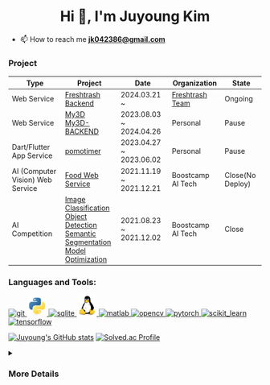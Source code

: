 <h1 align="center">Hi 👋, I'm Juyoung Kim</h1>

- 📫 How to reach me **jk042386@gmail.com**

<h3 align="left">Project</h3>

| Type | Project  | Date  | Organization  | State |
|---|---|---|---|---|
| Web Service | [Freshtrash Backend](https://github.com/fresh-trash-project/fresh-trash-backend) | 2024.03.21 ~ | [Freshtrash Team](https://github.com/fresh-trash-project) | Ongoing |
| Web Service | [My3D](https://github.com/JadeKim042386/My3d) <br> [My3D-BACKEND](https://github.com/JadeKim042386/My3d-BACKEND) | 2023.08.03 ~ 2024.04.26 | Personal | Pause |
| Dart/Flutter App Service | [pomotimer](https://github.com/JadeKim042386/pomotimer) | 2023.04.27 ~ 2023.06.02 | Personal | Pause |
| AI (Computer Vision) Web Service | [Food Web Service](https://github.com/JadeKim042386/final-project-level3-cv-18)  | 2021.11.19 ~ 2021.12.21 | Boostcamp AI Tech | Close(No Deploy) |
| AI Competition | [Image Classification](https://github.com/JadeKim042386/image-classification-level1-09) <br> [Object Detection](https://github.com/JadeKim042386/object-detection-level2-cv-17) <br> [Semantic Segmentation](https://github.com/JadeKim042386/semantic-segmentation-level2-cv-17) <br> [Model Optimization](https://github.com/JadeKim042386/model-optimization-level3-cv-17) | 2021.08.23 ~ 2021.12.02 |  Boostcamp AI Tech | Close |

<h3 align="left">Languages and Tools:</h3>
<a href="https://git-scm.com/" target="_blank"> <img src="https://www.vectorlogo.zone/logos/git-scm/git-scm-icon.svg" alt="git" width="40" height="40"/> </a> <a href="https://www.python.org" target="_blank"> <img src="https://raw.githubusercontent.com/devicons/devicon/master/icons/python/python-original.svg" alt="python" width="40" height="40"/> </a> <a href="https://www.sqlite.org/" target="_blank"> <img src="https://www.vectorlogo.zone/logos/sqlite/sqlite-icon.svg" alt="sqlite" width="40" height="40"/> </a> <a href="https://www.linux.org/" target="_blank"> <img src="https://raw.githubusercontent.com/devicons/devicon/master/icons/linux/linux-original.svg" alt="linux" width="40" height="40"/> </a> <a href="https://www.mathworks.com/" target="_blank"> <img src="https://upload.wikimedia.org/wikipedia/commons/2/21/Matlab_Logo.png" alt="matlab" width="40" height="40"/> </a> <a href="https://opencv.org/" target="_blank"> <img src="https://www.vectorlogo.zone/logos/opencv/opencv-icon.svg" alt="opencv" width="40" height="40"/> </a> <a href="https://pytorch.org/" target="_blank"> <img src="https://www.vectorlogo.zone/logos/pytorch/pytorch-icon.svg" alt="pytorch" width="40" height="40"/> </a> <a href="https://scikit-learn.org/" target="_blank"> <img src="https://upload.wikimedia.org/wikipedia/commons/0/05/Scikit_learn_logo_small.svg" alt="scikit_learn" width="40" height="40"/> </a> <a href="https://www.tensorflow.org" target="_blank"> <img src="https://www.vectorlogo.zone/logos/tensorflow/tensorflow-icon.svg" alt="tensorflow" width="40" height="40"/> </a> </p>


[![Juyoung's GitHub stats](https://github-readme-stats.vercel.app/api?username=JadeKim042386)](https://github.com/anuraghazra/github-readme-stats)
[![Solved.ac Profile](http://mazassumnida.wtf/api/v2/generate_badge?boj=holmes9921)](https://solved.ac/holmes9921/)

<details>
<summary><h3>More Details</h3></summary>

<h3 align="left">Certificate</h3>

| Name  | Date  | Organization  |
|---|---|---|
| AIDE Level-1  | 2023.02.07 | Korea Artificial Intelligence Association Qualification Center |
| [TensorFlow Developer](https://www.credential.net/1fd6e6f3-6ac7-4247-9fb3-1393c4405c33#gs.f4jpqz)  | 2021.08.16 ~ 2024.08.16  |  TensorFlow |
| Industrial Engineer Machinery Design |  2017.11.24  |  Human Resources Development Service of Korea |
| Industrial Engineer Computer Aided Manufacturing  | 2017.07.14 | Human Resources Development Service of Korea |
| Craftsman Information Equipment Operation | 2017.04.26 | Human Resources Development Service of Korea |
| Craftsman Information Processing | 2017.02.15 | Human Resources Development Service of Korea |

<h3 align="left">History</h3>

| Task  | Date  | Contents  |
|---|---|---|
| Plumbing Design  | 2018.01 ~ 2018.12  |  SK hynix - MF Project |
| Plumbing Design |  2018.12 ~ 2019.03  |  SK hynix - Wuxi Project |
| 3D Modeling  | 2019.07 ~  2019.11 | Air Quality Control Systems(Desulfurization, Denitrification) |
| 3D Modeling | 2019.11 ~ 2020.07 | Thermoelectric Power Plant |
| Skid Design | 2021.01 ~ 2021.05 | Kurita - Y7 Project |
| External Activity | 2021.08 ~ 2021.12 | [Boostcamp AI Tech](https://boostcamp.connect.or.kr/) - Computer Vision |
| OCR R&D | 2022.03 ~ 2023.03 | [zezedu](https://zezedu.com/) |
</details>

